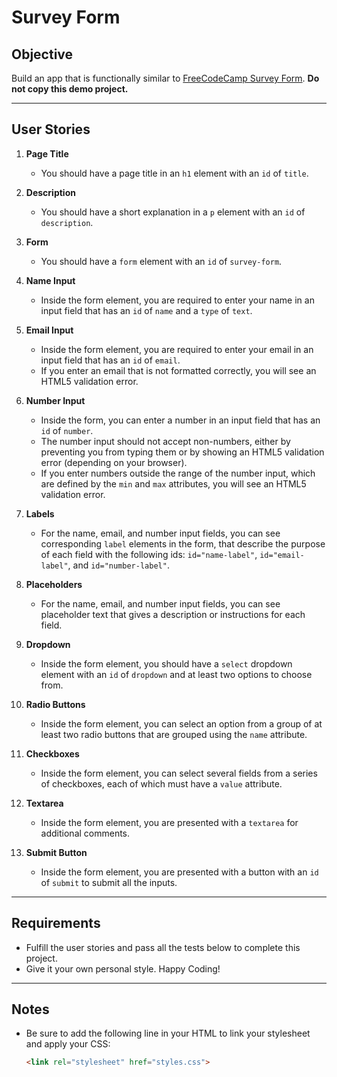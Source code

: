 # Survey Form

## Objective
Build an app that is functionally similar to [FreeCodeCamp Survey Form](https://survey-form.freecodecamp.rocks). **Do not copy this demo project.**

---

## User Stories

1. **Page Title**
    - You should have a page title in an `h1` element with an `id` of `title`.

2. **Description**
    - You should have a short explanation in a `p` element with an `id` of `description`.

3. **Form**
    - You should have a `form` element with an `id` of `survey-form`.

4. **Name Input**
    - Inside the form element, you are required to enter your name in an input field that has an `id` of `name` and a `type` of `text`.

5. **Email Input**
    - Inside the form element, you are required to enter your email in an input field that has an `id` of `email`.
    - If you enter an email that is not formatted correctly, you will see an HTML5 validation error.

6. **Number Input**
    - Inside the form, you can enter a number in an input field that has an `id` of `number`.
    - The number input should not accept non-numbers, either by preventing you from typing them or by showing an HTML5 validation error (depending on your browser).
    - If you enter numbers outside the range of the number input, which are defined by the `min` and `max` attributes, you will see an HTML5 validation error.

7. **Labels**
    - For the name, email, and number input fields, you can see corresponding `label` elements in the form, that describe the purpose of each field with the following ids: `id="name-label"`, `id="email-label"`, and `id="number-label"`.

8. **Placeholders**
    - For the name, email, and number input fields, you can see placeholder text that gives a description or instructions for each field.

9. **Dropdown**
    - Inside the form element, you should have a `select` dropdown element with an `id` of `dropdown` and at least two options to choose from.

10. **Radio Buttons**
    - Inside the form element, you can select an option from a group of at least two radio buttons that are grouped using the `name` attribute.

11. **Checkboxes**
    - Inside the form element, you can select several fields from a series of checkboxes, each of which must have a `value` attribute.

12. **Textarea**
    - Inside the form element, you are presented with a `textarea` for additional comments.

13. **Submit Button**
    - Inside the form element, you are presented with a button with an `id` of `submit` to submit all the inputs.

---

## Requirements

- Fulfill the user stories and pass all the tests below to complete this project.
- Give it your own personal style. Happy Coding!

---

## Notes

- Be sure to add the following line in your HTML to link your stylesheet and apply your CSS:
  ```html
  <link rel="stylesheet" href="styles.css">
